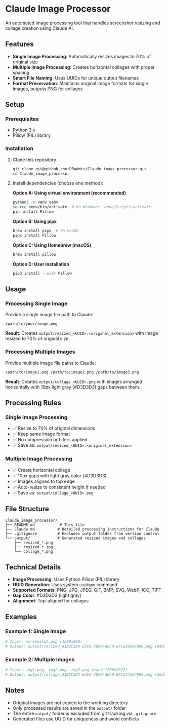 # Claude Image Processor

An automated image processing tool that handles screenshot resizing and collage creation using Claude AI.

## Features

- **Single Image Processing**: Automatically resizes images to 70% of original size
- **Multiple Image Processing**: Creates horizontal collages with proper spacing
- **Smart File Naming**: Uses UUIDs for unique output filenames
- **Format Preservation**: Maintains original image formats for single images, outputs PNG for collages

## Setup

### Prerequisites

- Python 3.x
- Pillow (PIL) library

### Installation

1. Clone this repository:
   ```bash
   git clone git@github.com:DRadmir/Claude_image_processor.git
   cd Claude_image_processor
   ```

2. Install dependencies (choose one method):

   **Option A: Using virtual environment (recommended)**
   ```bash
   python3 -m venv venv
   source venv/bin/activate  # On Windows: venv\Scripts\activate
   pip install Pillow
   ```

   **Option B: Using pipx**
   ```bash
   brew install pipx  # On macOS
   pipx install Pillow
   ```

   **Option C: Using Homebrew (macOS)**
   ```bash
   brew install pillow
   ```

   **Option D: User installation**
   ```bash
   pip3 install --user Pillow
   ```

## Usage

### Processing Single Image

Provide a single image file path to Claude:

```
/path/to/your/image.png
```

**Result**: Creates `output/resized_<UUID>.<original_extension>` with image resized to 70% of original size.

### Processing Multiple Images

Provide multiple image file paths to Claude:

```
/path/to/image1.png /path/to/image2.png /path/to/image3.png
```

**Result**: Creates `output/collage_<UUID>.png` with images arranged horizontally with 10px light gray (#D3D3D3) gaps between them.

## Processing Rules

### Single Image Processing
- ✅ Resize to 70% of original dimensions
- ✅ Keep same image format
- ✅ No compression or filters applied
- ✅ Save as: `output/resized_<UUID>.<original_extension>`

### Multiple Image Processing
- ✅ Create horizontal collage
- ✅ 10px gaps with light gray color (#D3D3D3)
- ✅ Images aligned to top edge
- ✅ Auto-resize to consistent height if needed
- ✅ Save as: `output/collage_<UUID>.png`

## File Structure

```
Claude_image_processor/
├── README.md           # This file
├── Claude.md          # Detailed processing instructions for Claude
├── .gitignore         # Excludes output folder from version control
└── output/            # Generated resized images and collages
    ├── resized_*.png
    ├── resized_*.jpg
    └── collage_*.png
```

## Technical Details

- **Image Processing**: Uses Python Pillow (PIL) library
- **UUID Generation**: Uses system `uuidgen` command
- **Supported Formats**: PNG, JPG, JPEG, GIF, BMP, SVG, WebP, ICO, TIFF
- **Gap Color**: #D3D3D3 (light gray)
- **Alignment**: Top-aligned for collages

## Examples

### Example 1: Single Image
```bash
# Input: screenshot.png (1200x800)
# Output: output/resized_A1B2C3D4-E5F6-7890-ABCD-EF1234567890.png (840x560)
```

### Example 2: Multiple Images
```bash
# Input: img1.png, img2.png, img3.png (each 1206x2622)
# Output: output/collage_A1B2C3D4-E5F6-7890-ABCD-EF1234567890.png (3638x2622)
```

## Notes

- Original images are not copied to the working directory
- Only processed results are saved in the `output/` folder
- The entire `output/` folder is excluded from git tracking via `.gitignore`
- Generated files use UUID for uniqueness and avoid conflicts